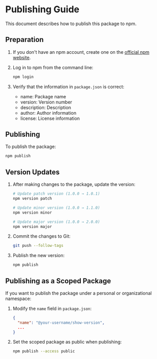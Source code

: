 # Publishing Guide

This document describes how to publish this package to npm.

## Preparation

1. If you don't have an npm account, create one on the [official npm website](https://www.npmjs.com/).

2. Log in to npm from the command line:
   ```bash
   npm login
   ```

3. Verify that the information in `package.json` is correct:
   - name: Package name
   - version: Version number
   - description: Description
   - author: Author information
   - license: License information

## Publishing

To publish the package:

```bash
npm publish
```

## Version Updates

1. After making changes to the package, update the version:
   ```bash
   # Update patch version (1.0.0 → 1.0.1)
   npm version patch
   
   # Update minor version (1.0.0 → 1.1.0)
   npm version minor
   
   # Update major version (1.0.0 → 2.0.0)
   npm version major
   ```

2. Commit the changes to Git:
   ```bash
   git push --follow-tags
   ```

3. Publish the new version:
   ```bash
   npm publish
   ```

## Publishing as a Scoped Package

If you want to publish the package under a personal or organizational namespace:

1. Modify the `name` field in `package.json`:
   ```json
   {
     "name": "@your-username/show-version",
     ...
   }
   ```

2. Set the scoped package as public when publishing:
   ```bash
   npm publish --access public
   ``` 